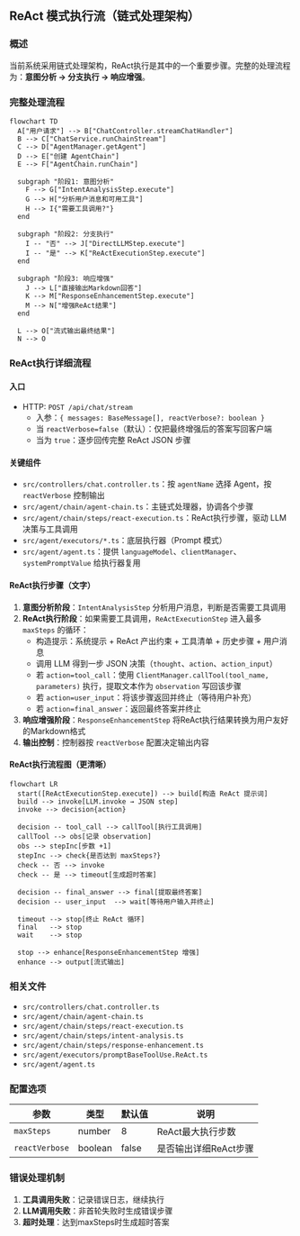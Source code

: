 ## ReAct 模式执行流（链式处理架构）

### 概述
当前系统采用链式处理架构，ReAct执行是其中的一个重要步骤。完整的处理流程为：**意图分析 → 分支执行 → 响应增强**。

### 完整处理流程

```mermaid
flowchart TD
  A["用户请求"] --> B["ChatController.streamChatHandler"]
  B --> C["ChatService.runChainStream"]
  C --> D["AgentManager.getAgent"]
  D --> E["创建 AgentChain"]
  E --> F["AgentChain.runChain"]

  subgraph "阶段1: 意图分析"
    F --> G["IntentAnalysisStep.execute"]
    G --> H["分析用户消息和可用工具"]
    H --> I{"需要工具调用?"}
  end

  subgraph "阶段2: 分支执行"
    I -- "否" --> J["DirectLLMStep.execute"]
    I -- "是" --> K["ReActExecutionStep.execute"]
  end

  subgraph "阶段3: 响应增强"
    J --> L["直接输出Markdown回答"]
    K --> M["ResponseEnhancementStep.execute"]
    M --> N["增强ReAct结果"]
  end

  L --> O["流式输出最终结果"]
  N --> O
```

### ReAct执行详细流程

#### 入口
- HTTP: `POST /api/chat/stream`
  - 入参：`{ messages: BaseMessage[], reactVerbose?: boolean }`
  - 当 `reactVerbose=false`（默认）：仅把最终增强后的答案写回客户端
  - 当为 `true`：逐步回传完整 ReAct JSON 步骤

#### 关键组件
- `src/controllers/chat.controller.ts`：按 `agentName` 选择 Agent，按 `reactVerbose` 控制输出
- `src/agent/chain/agent-chain.ts`：主链式处理器，协调各个步骤
- `src/agent/chain/steps/react-execution.ts`：ReAct执行步骤，驱动 LLM 决策与工具调用
- `src/agent/executors/*.ts`：底层执行器（Prompt 模式）
- `src/agent/agent.ts`：提供 `languageModel`、`clientManager`、`systemPromptValue` 给执行器复用

#### ReAct执行步骤（文字）
1. **意图分析阶段**：`IntentAnalysisStep` 分析用户消息，判断是否需要工具调用
2. **ReAct执行阶段**：如果需要工具调用，`ReActExecutionStep` 进入最多 `maxSteps` 的循环：
   - 构造提示：系统提示 + ReAct 产出约束 + 工具清单 + 历史步骤 + 用户消息
   - 调用 LLM 得到一步 JSON 决策（`thought`、`action`、`action_input`）
   - 若 `action=tool_call`：使用 `ClientManager.callTool(tool_name, parameters)` 执行，提取文本作为 `observation` 写回该步骤
   - 若 `action=user_input`：将该步骤返回并终止（等待用户补充）
   - 若 `action=final_answer`：返回最终答案并终止
3. **响应增强阶段**：`ResponseEnhancementStep` 将ReAct执行结果转换为用户友好的Markdown格式
4. **输出控制**：控制器按 `reactVerbose` 配置决定输出内容

#### ReAct执行流程图（更清晰）
```mermaid
flowchart LR
  start([ReActExecutionStep.execute]) --> build[构造 ReAct 提示词]
  build --> invoke[LLM.invoke → JSON step]
  invoke --> decision{action}

  decision -- tool_call --> callTool[执行工具调用]
  callTool --> obs[记录 observation]
  obs --> stepInc[步数 +1]
  stepInc --> check{是否达到 maxSteps?}
  check -- 否 --> invoke
  check -- 是 --> timeout[生成超时答案]

  decision -- final_answer --> final[提取最终答案]
  decision -- user_input  --> wait[等待用户输入并终止]

  timeout --> stop[终止 ReAct 循环]
  final   --> stop
  wait    --> stop

  stop --> enhance[ResponseEnhancementStep 增强]
  enhance --> output[流式输出]
```

<!-- 仅保留 Prompt 模式；Function 模式已移除 -->

### 相关文件
- `src/controllers/chat.controller.ts`
- `src/agent/chain/agent-chain.ts`
- `src/agent/chain/steps/react-execution.ts`
- `src/agent/chain/steps/intent-analysis.ts`
- `src/agent/chain/steps/response-enhancement.ts`
- `src/agent/executors/promptBaseToolUse.ReAct.ts`
- `src/agent/agent.ts`

### 配置选项

| 参数 | 类型 | 默认值 | 说明 |
|------|------|--------|------|
| `maxSteps` | number | 8 | ReAct最大执行步数 |
| `reactVerbose` | boolean | false | 是否输出详细ReAct步骤 |

### 错误处理机制

1. **工具调用失败**：记录错误日志，继续执行
2. **LLM调用失败**：非首轮失败时生成错误步骤
3. **超时处理**：达到maxSteps时生成超时答案

